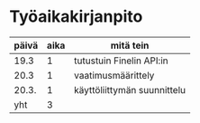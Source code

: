 # Työaikakirjanpito

| päivä | aika	| mitä tein  |
| - | - | - |
| 19.3 | 1 | tutustuin Finelin API:in |
| 20.3	| 1	| vaatimusmäärittely |	
| 20.3. | 1	| käyttöliittymän suunnittelu |
| yht   | 3 | | 
